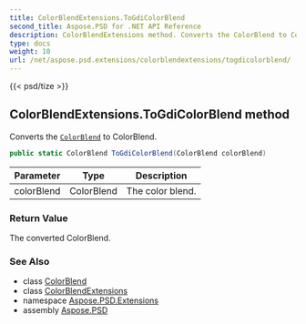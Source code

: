 ```yaml
---
title: ColorBlendExtensions.ToGdiColorBlend
second_title: Aspose.PSD for .NET API Reference
description: ColorBlendExtensions method. Converts the ColorBlend to ColorBlend
type: docs
weight: 10
url: /net/aspose.psd.extensions/colorblendextensions/togdicolorblend/
---
```

{{< psd/tize >}}
## ColorBlendExtensions.ToGdiColorBlend method

Converts the [`ColorBlend`](../../../aspose.psd/colorblend/) to ColorBlend.

```csharp
public static ColorBlend ToGdiColorBlend(ColorBlend colorBlend)
```

| Parameter | Type | Description |
| --- | --- | --- |
| colorBlend | ColorBlend | The color blend. |

### Return Value

The converted ColorBlend.

### See Also

* class [ColorBlend](../../../aspose.psd/colorblend/)
* class [ColorBlendExtensions](../)
* namespace [Aspose.PSD.Extensions](../../colorblendextensions/)
* assembly [Aspose.PSD](../../../)


